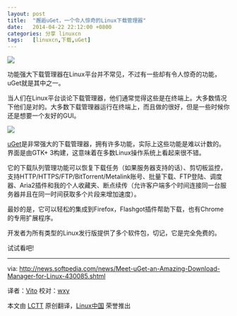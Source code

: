 ```yaml
---
layout: post
title:	"邂逅uGet，一个令人惊奇的Linux下载管理器"
date:	2014-04-22 22:12:00 +0800 
categories:	分享 linuxcn 
tags:	[linuxcn,下载,uGet]
---
```



![](/Asserts/Images//attachment/album/201404/22/221619rfj1ofr925h7jjo9.png)


功能强大下载管理器在Linux平台并不常见，不过有一些却有令人惊奇的功能，uGet就是其中之一。


当人们在Linux平台谈论下载管理器，他们通常觉得这些是在终端上。大多数情况下他们是对的。大多数下载管理器运行在终端上，而且做的很好，但是一些时候你还是想要一个友好的GUI。


![](http://i1-news.softpedia-static.com/images/news2/Meet-uGet-an-Amazing-Download-Manager-for-Linux-430085-3.jpg)


[uGet](http://ugetdm.com/)是非常强大的下载管理器，拥有许多功能，实际上这些功能是难以计数的。界面是由GTK+ 3构建，这意味着在多数Linux操作系统上看起来很不错。


它的下载队列管理功能可以恢复下载任务（如果服务器支持的话）、剪切板监控，支持HTTP/HTTPS/FTP/BitTorrent/Metalink账号、批量下载、FTP登陆、调度器、Aria2插件和我的个人收藏夹、断点续传（允许客户端多个时间连接同一台服务器并且在同一时间获取多个片段来增加速度）。


最妙的是，它可以轻松的集成到Firefox，Flashgot插件帮助下载，也有Chrome的专用扩展程序。


开发者为所有类型的Linux发行版提供了多个软件包，切记，它是完全免费的。


试试看吧!




---


via: <http://news.softpedia.com/news/Meet-uGet-an-Amazing-Download-Manager-for-Linux-430085.shtml>


译者：[Vito](https://github.com/vito-L) 校对：[wxy](https://github.com/wxy)


本文由 [LCTT](https://github.com/LCTT/TranslateProject) 原创翻译，[Linux中国](http://linux.cn/) 荣誉推出
